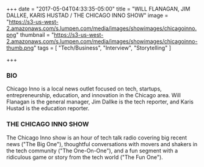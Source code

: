 +++
date = "2017-05-04T04:33:35-05:00"
title = "WILL FLANAGAN, JIM DALLKE, KARIS HUSTAD / THE CHICAGO INNO SHOW"
image = "https://s3-us-west-2.amazonaws.com/s.lumpen.com/media/images/showimages/chicagoinno.png"
thumbnail = "https://s3-us-west-2.amazonaws.com/s.lumpen.com/media/images/showimages/chicagoinno-thumb.png"
tags = [ "Tech/Business", "Interview", "Storytelling" ]

+++

### BIO

Chicago Inno is a local news outlet focused on tech, startups, entrepreneurship, education, and innovation in the Chicago area. Will Flanagan is the general manager, Jim Dallke is the tech reporter, and Karis Hustad is the education reporter.

### THE CHICAGO INNO SHOW

The Chicago Inno show is an hour of tech talk radio covering big recent news ("The Big One"), thoughtful conversations with movers and shakers in the tech community ("The One-On-One"), and a fun segment with a ridiculous game or story from the tech world ("The Fun One").

